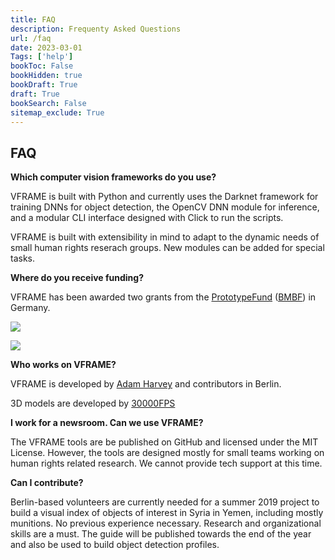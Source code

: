 ```yaml
---
title: FAQ
description: Frequenty Asked Questions
url: /faq
date: 2023-03-01
Tags: ['help']
bookToc: False
bookHidden: true
bookDraft: True
draft: True
bookSearch: False
sitemap_exclude: True
---
```


## FAQ

**Which computer vision frameworks do you use?**

VFRAME is built with Python and currently uses the Darknet framework for training DNNs for object detection, the OpenCV DNN module for inference, and a modular CLI interface designed with Click to run the scripts.

VFRAME is built with extensibility in mind to adapt to the dynamic needs of small human rights reserach groups. New modules can be added for special tasks.

**Where do you receive funding?**

VFRAME has been awarded two grants from the [PrototypeFund](https://prototypefund.de) ([BMBF](https://www.bmbf.de)) in Germany.

![](/assets/img/global/funding-ptf-sm.jpg)

![](/assets/img/global/funding-bmbf-sm.jpg)


**Who works on VFRAME?**

VFRAME is developed by [Adam Harvey](https://ahprojects.com) and contributors in Berlin.

3D models are developed by [30000FPS](http://30000fps.com)


**I work for a newsroom. Can we use VFRAME?**

The VFRAME tools are be published on GitHub and licensed under the MIT License. However, the tools are designed mostly for small teams working on human rights related research. We cannot provide tech support at this time.


**Can I contribute?**

Berlin-based volunteers are currently needed for a summer 2019 project to build a visual index of objects of interest in Syria in Yemen, including mostly munitions. No previous experience necessary. Research and organizational skills are a must. The guide will be published towards the end of the year and also be used to build object detection profiles.
